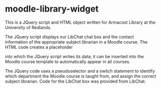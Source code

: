 # moodle-library-widget
This is a JQuery script and HTML object written for Armacost Library at the University of Redlands. 

The JQuery script displays our LibChat chat box and the contact information of the appropriate subject librarian in a Moodle course. 
The HTML code creates a placeholder <div> into which the JQuery script writes its data; it can be inserted into the Moodle course template to automatically appear in all courses. 
  
The JQuery code uses a pseudoselector and a switch statement to identify which department the Moodle course is taught from, and assign the correct subject librarian. 
Code for the LibChat box was provided from LibChat. 
